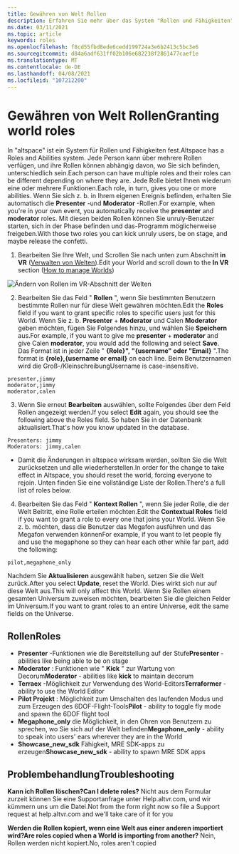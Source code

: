 ```yaml
---
title: Gewähren von Welt Rollen
description: Erfahren Sie mehr über das System "Rollen und Fähigkeiten" und erhalten Sie Schritt-für-Schritt-Anleitungen für die Bereitstellung von Benutzern in ihren altspacevr-Welten.
ms.date: 03/11/2021
ms.topic: article
keywords: roles
ms.openlocfilehash: f8cd55fbd8ede6cedd199724a3e6b2413c5bc3e6
ms.sourcegitcommit: d84a6adf631ff02b106e682238f2861477caef1e
ms.translationtype: MT
ms.contentlocale: de-DE
ms.lasthandoff: 04/08/2021
ms.locfileid: "107212200"
---
```

# <a name="granting-world-roles"></a><span data-ttu-id="0d49f-104">Gewähren von Welt Rollen</span><span class="sxs-lookup"><span data-stu-id="0d49f-104">Granting world roles</span></span>

<span data-ttu-id="0d49f-105">In "altspace" ist ein System für Rollen und Fähigkeiten fest.</span><span class="sxs-lookup"><span data-stu-id="0d49f-105">Altspace has a Roles and Abilities system.</span></span> <span data-ttu-id="0d49f-106">Jede Person kann über mehrere Rollen verfügen, und ihre Rollen können abhängig davon, wo Sie sich befinden, unterschiedlich sein.</span><span class="sxs-lookup"><span data-stu-id="0d49f-106">Each person can have multiple roles and their roles can be different depending on where they are.</span></span> <span data-ttu-id="0d49f-107">Jede Rolle bietet Ihnen wiederum eine oder mehrere Funktionen.</span><span class="sxs-lookup"><span data-stu-id="0d49f-107">Each role, in turn, gives you one or more abilities.</span></span> <span data-ttu-id="0d49f-108">Wenn Sie sich z. b. in Ihrem eigenen Ereignis befinden, erhalten Sie automatisch die **Presenter** -und **Moderator** -Rollen.</span><span class="sxs-lookup"><span data-stu-id="0d49f-108">For example, when you're in your own event, you automatically receive the **presenter** and **moderator** roles.</span></span> <span data-ttu-id="0d49f-109">Mit diesen beiden Rollen können Sie unruly-Benutzer starten, sich in der Phase befinden und das-Programm möglicherweise freigeben.</span><span class="sxs-lookup"><span data-stu-id="0d49f-109">With those two roles you can kick unruly users, be on stage, and maybe release the confetti.</span></span> 

1. <span data-ttu-id="0d49f-110">Bearbeiten Sie Ihre Welt, und Scrollen Sie nach unten zum Abschnitt **in VR** ([Verwalten von Welten](managing-worlds.md)).</span><span class="sxs-lookup"><span data-stu-id="0d49f-110">Edit your World and scroll down to the **In VR** section ([How to manage Worlds](managing-worlds.md))</span></span>

![Ändern von Rollen im VR-Abschnitt der Welten](images/granting-roles.png)

2. <span data-ttu-id="0d49f-112">Bearbeiten Sie das Feld " **Rollen** ", wenn Sie bestimmten Benutzern bestimmte Rollen nur für diese Welt gewähren möchten.</span><span class="sxs-lookup"><span data-stu-id="0d49f-112">Edit the **Roles** field if you want to grant specific roles to specific users just for this World.</span></span> <span data-ttu-id="0d49f-113">Wenn Sie z. b. **Presenter**  +  **Moderator** und Calen **Moderator** geben möchten, fügen Sie Folgendes hinzu, und wählen Sie **Speichern** aus.</span><span class="sxs-lookup"><span data-stu-id="0d49f-113">For example, if you want to give me **presenter** + **moderator** and give Calen **moderator**, you would add the following and select **Save**.</span></span> <span data-ttu-id="0d49f-114">Das Format ist in jeder Zeile " **{Role}", "{username" oder "Email}** ".</span><span class="sxs-lookup"><span data-stu-id="0d49f-114">The format is **{role},{username or email}** on each line.</span></span> <span data-ttu-id="0d49f-115">Beim Benutzernamen wird die Groß-/Kleinschreibung</span><span class="sxs-lookup"><span data-stu-id="0d49f-115">Username is case-insensitive.</span></span> 

```
presenter,jimmy
moderator,jimmy
moderator,calen
```

3. <span data-ttu-id="0d49f-116">Wenn Sie erneut **Bearbeiten** auswählen, sollte Folgendes über dem Feld Rollen angezeigt werden.</span><span class="sxs-lookup"><span data-stu-id="0d49f-116">If you select **Edit** again, you should see the following above the Roles field.</span></span> <span data-ttu-id="0d49f-117">So haben Sie in der Datenbank aktualisiert.</span><span class="sxs-lookup"><span data-stu-id="0d49f-117">That's how you know updated in the database.</span></span>

```
Presenters: jimmy
Moderators: jimmy,calen
```

* <span data-ttu-id="0d49f-118">Damit die Änderungen in altspace wirksam werden, sollten Sie die Welt zurücksetzen und alle wiederherstellen.</span><span class="sxs-lookup"><span data-stu-id="0d49f-118">In order for the change to take effect in Altspace, you should reset the world, forcing everyone to rejoin.</span></span> <span data-ttu-id="0d49f-119">Unten finden Sie eine vollständige Liste der Rollen.</span><span class="sxs-lookup"><span data-stu-id="0d49f-119">There's a full list of roles below.</span></span>

4. <span data-ttu-id="0d49f-120">Bearbeiten Sie das Feld " **Kontext Rollen** ", wenn Sie jeder Rolle, die der Welt Beitritt, eine Rolle erteilen möchten.</span><span class="sxs-lookup"><span data-stu-id="0d49f-120">Edit the **Contextual Roles** field if you want to grant a role to every one that joins your World.</span></span> <span data-ttu-id="0d49f-121">Wenn Sie z. b. möchten, dass die Benutzer das Megafon ausführen und das Megafon verwenden können</span><span class="sxs-lookup"><span data-stu-id="0d49f-121">For example, if you want to let people fly and use the megaphone so they can hear each other while far part, add the following:</span></span>

```
pilot,megaphone_only
```

<span data-ttu-id="0d49f-122">Nachdem Sie **Aktualisieren** ausgewählt haben, setzen Sie die Welt zurück.</span><span class="sxs-lookup"><span data-stu-id="0d49f-122">After you select **Update**, reset the World.</span></span> <span data-ttu-id="0d49f-123">Dies wirkt sich nur auf diese Welt aus.</span><span class="sxs-lookup"><span data-stu-id="0d49f-123">This will only affect this World.</span></span> <span data-ttu-id="0d49f-124">Wenn Sie Rollen einem gesamten Universum zuweisen möchten, bearbeiten Sie die gleichen Felder im Universum.</span><span class="sxs-lookup"><span data-stu-id="0d49f-124">If you want to grant roles to an entire Universe, edit the same fields on the Universe.</span></span> 

## <a name="roles"></a><span data-ttu-id="0d49f-125">Rollen</span><span class="sxs-lookup"><span data-stu-id="0d49f-125">Roles</span></span> 

* <span data-ttu-id="0d49f-126">**Presenter** -Funktionen wie die Bereitstellung auf der Stufe</span><span class="sxs-lookup"><span data-stu-id="0d49f-126">**Presenter** - abilities like being able to be on stage</span></span>
* <span data-ttu-id="0d49f-127">**Moderator** : Funktionen wie " **Kick** " zur Wartung von Decorum</span><span class="sxs-lookup"><span data-stu-id="0d49f-127">**Moderator** - abilities like **kick** to maintain decorum</span></span>
* <span data-ttu-id="0d49f-128">**Terraex** -Möglichkeit zur Verwendung des World-Editors</span><span class="sxs-lookup"><span data-stu-id="0d49f-128">**Terraformer** - ability to use the World Editor</span></span>
* <span data-ttu-id="0d49f-129">**Pilot Projekt** : Möglichkeit zum Umschalten des laufenden Modus und zum Erzeugen des 6DOF-Flight-Tools</span><span class="sxs-lookup"><span data-stu-id="0d49f-129">**Pilot** - ability to toggle fly mode and spawn the 6DOF flight tool</span></span>
* <span data-ttu-id="0d49f-130">**Megaphone_only** die Möglichkeit, in den Ohren von Benutzern zu sprechen, wo Sie sich auf der Welt befinden</span><span class="sxs-lookup"><span data-stu-id="0d49f-130">**Megaphone_only** - ability to speak into users' ears wherever they are in the World</span></span>
* <span data-ttu-id="0d49f-131">**Showcase_new_sdk** Fähigkeit, MRE SDK-apps zu erzeugen</span><span class="sxs-lookup"><span data-stu-id="0d49f-131">**Showcase_new_sdk** - ability to spawn MRE SDK apps</span></span>

## <a name="troubleshooting"></a><span data-ttu-id="0d49f-132">Problembehandlung</span><span class="sxs-lookup"><span data-stu-id="0d49f-132">Troubleshooting</span></span>

<span data-ttu-id="0d49f-133">**Kann ich Rollen löschen?**</span><span class="sxs-lookup"><span data-stu-id="0d49f-133">**Can I delete roles?**</span></span>
<span data-ttu-id="0d49f-134">Nicht aus dem Formular zurzeit können Sie eine Supportanfrage unter Help.altvr.com, und wir kümmern uns um die Datei.</span><span class="sxs-lookup"><span data-stu-id="0d49f-134">Not from the form right now so file a Support request at help.altvr.com and we'll take care of it for you</span></span>

<span data-ttu-id="0d49f-135">**Werden die Rollen kopiert, wenn eine Welt aus einer anderen importiert wird?**</span><span class="sxs-lookup"><span data-stu-id="0d49f-135">**Are roles copied when a World is importing from another?**</span></span>
<span data-ttu-id="0d49f-136">Nein, Rollen werden nicht kopiert.</span><span class="sxs-lookup"><span data-stu-id="0d49f-136">No, roles aren't copied</span></span>